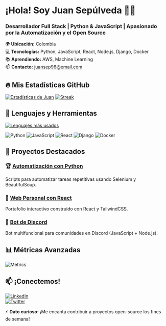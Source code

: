 # ¡Hola! Soy Juan Sepúlveda 👨‍💻 

### Desarrollador Full Stack | Python & JavaScript | Apasionado por la Automatización y el Open Source

🌍 **Ubicación:** Colombia  
💻 **Tecnologías:** Python, JavaScript, React, Node.js, Django, Docker  
📚 **Aprendiendo:** AWS, Machine Learning  
📫 **Contacto:** [juansep96@email.com](mailto:juansep96@email.com)  

## 🔥 Mis Estadísticas GitHub  

[![Estadísticas de Juan](https://github-readme-stats.vercel.app/api?username=juansep96&show_icons=true&theme=radical&hide_border=true&count_private=true)](https://github.com/juansep96)
[![Streak](https://streak-stats.demolab.com/?user=juansep96&theme=radical&hide_border=true)](https://git.io/streak-stats)  

## 🚀 Lenguajes y Herramientas  

[![Lenguajes más usados](https://github-readme-stats.vercel.app/api/top-langs/?username=juansep96&layout=compact&theme=dark&hide_border=true)](https://github.com/juansep96)  

<p align="left">  
  <img src="https://img.shields.io/badge/Python-3776AB?style=for-the-badge&logo=python&logoColor=white" alt="Python">  
  <img src="https://img.shields.io/badge/JavaScript-F7DF1E?style=for-the-badge&logo=javascript&logoColor=black" alt="JavaScript">  
  <img src="https://img.shields.io/badge/React-61DAFB?style=for-the-badge&logo=react&logoColor=black" alt="React">  
  <img src="https://img.shields.io/badge/Django-092E20?style=for-the-badge&logo=django&logoColor=white" alt="Django">  
  <img src="https://img.shields.io/badge/Docker-2496ED?style=for-the-badge&logo=docker&logoColor=white" alt="Docker">  
</p>  

## 🌟 Proyectos Destacados  

### 🏆 [Automatización con Python](https://github.com/juansep96/automatizacion-python)  
Scripts para automatizar tareas repetitivas usando Selenium y BeautifulSoup.  

### 🎨 [Web Personal con React](https://github.com/juansep96/web-react)  
Portafolio interactivo construido con React y TailwindCSS.  

### 🤖 [Bot de Discord](https://github.com/juansep96/discord-bot)  
Bot multifuncional para comunidades en Discord (JavaScript + Node.js).  

## 📊 Métricas Avanzadas  

![Metrics](https://metrics.lecoq.io/juansep96?template=classic&base=header%2C%20activity%2C%20community%2C%20repositories%2C%20metadata&base.indepth=false&config.timezone=America%2FBogota)  

## 📫 ¡Conectemos!  

[![LinkedIn](https://img.shields.io/badge/LinkedIn-0077B5?style=for-the-badge&logo=linkedin&logoColor=white)](https://www.linkedin.com/in/tuperfil)  
[![Twitter](https://img.shields.io/badge/Twitter-1DA1F2?style=for-the-badge&logo=twitter&logoColor=white)](https://twitter.com/tuperfil)  

⚡ **Dato curioso:** ¡Me encanta contribuir a proyectos open-source los fines de semana!  
